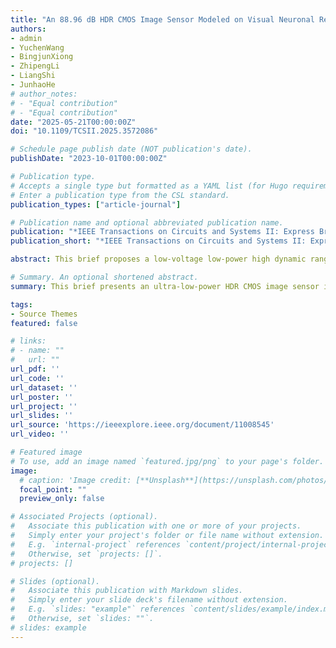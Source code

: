 ```yaml
---
title: "An 88.96 dB HDR CMOS Image Sensor Modeled on Visual Neuronal Response"
authors:
- admin
- YuchenWang
- BingjunXiong
- ZhipengLi
- LiangShi
- JunhaoHe
# author_notes:
# - "Equal contribution"
# - "Equal contribution"
date: "2025-05-21T00:00:00Z"
doi: "10.1109/TCSII.2025.3572086"

# Schedule page publish date (NOT publication's date).
publishDate: "2023-10-01T00:00:00Z"

# Publication type.
# Accepts a single type but formatted as a YAML list (for Hugo requirements).
# Enter a publication type from the CSL standard.
publication_types: ["article-journal"]

# Publication name and optional abbreviated publication name.
publication: "*IEEE Transactions on Circuits and Systems II: Express Briefs ( Volume: 72, Issue: 7, July 2025)*."
publication_short: "*IEEE Transactions on Circuits and Systems II: Express Briefs ( Volume: 72, Issue: 7, July 2025)*."

abstract: This brief proposes a low-voltage low-power high dynamic range (HDR) CMOS image sensor (CIS) with visual neuronal responses (VNR) tailored for IoT applications, especially biomedical scenarios, which demand low power consumption and limited transmission bandwidth. The proposed CIS modeled on the nonlinear compression characteristics of illumination in the visual nervous system to enhance the dynamic range (DR). By employing a dynamic readout of pixel signals and comparing with a reference ramp voltage, the output of the proposed CIS conforms to the Naka-Rushton function, which describes the response features of visual neurons. The proposed CIS adopts a column-parallel architecture to enable simultaneous exposure, readout, and quantization of pixels in each row, combined with several low-power reset circuits to reduce image lag and inter-row crosstalk. A 126×64 HDR CIS with a 6.6 μ m pixel pitch was fabricated using a 180 nm CMOS technology. Measurement results show a DR exceeding 88.96 dB, with a total power consumption of 18.62 μ W at 60 fps and 0.8 V supply.

# Summary. An optional shortened abstract.
summary: This brief presents an ultra-low-power HDR CMOS image sensor inspired by visual neuronal responses, achieving 88.96 dB dynamic range at 0.8 V with just 18.62 μW power consumption for IoT biomedical applications.

tags:
- Source Themes
featured: false

# links:
# - name: ""
#   url: ""
url_pdf: ''
url_code: ''
url_dataset: ''
url_poster: ''
url_project: ''
url_slides: ''
url_source: 'https://ieeexplore.ieee.org/document/11008545'
url_video: ''

# Featured image
# To use, add an image named `featured.jpg/png` to your page's folder. 
image:
  # caption: 'Image credit: [**Unsplash**](https://unsplash.com/photos/jdD8gXaTZsc)'
  focal_point: ""
  preview_only: false

# Associated Projects (optional).
#   Associate this publication with one or more of your projects.
#   Simply enter your project's folder or file name without extension.
#   E.g. `internal-project` references `content/project/internal-project/index.md`.
#   Otherwise, set `projects: []`.
# projects: []

# Slides (optional).
#   Associate this publication with Markdown slides.
#   Simply enter your slide deck's filename without extension.
#   E.g. `slides: "example"` references `content/slides/example/index.md`.
#   Otherwise, set `slides: ""`.
# slides: example
---
```


<!-- {{% callout note %}}
Click the *Cite* button above to demo the feature to enable visitors to import publication metadata into their reference management software.
{{% /callout %}}

{{% callout note %}}
Create your slides in Markdown - click the *Slides* button to check out the example.
{{% /callout %}}

Add the publication's **full text** or **supplementary notes** here. You can use rich formatting such as including [code, math, and images](https://docs.hugoblox.com/content/writing-markdown-latex/). -->
